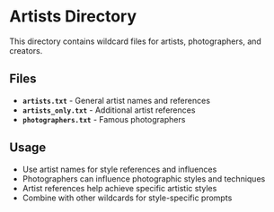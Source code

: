 # Artists Directory

This directory contains wildcard files for artists, photographers, and creators.

## Files

- **`artists.txt`** - General artist names and references
- **`artists_only.txt`** - Additional artist references
- **`photographers.txt`** - Famous photographers

## Usage

- Use artist names for style references and influences
- Photographers can influence photographic styles and techniques
- Artist references help achieve specific artistic styles
- Combine with other wildcards for style-specific prompts 